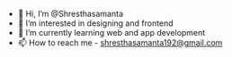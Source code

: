 - 👋 Hi, I’m @Shresthasamanta
- 👀 I’m interested in designing and frontend
- 🌱 I’m currently learning web and app development
- 📫 How to reach me - shresthasamanta192@gmail.com

<!---
Shresthasamanta/Shresthasamanta is a ✨ special ✨ repository because its `README.md` (this file) appears on your GitHub profile.
You can click the Preview link to take a look at your changes.
--->

